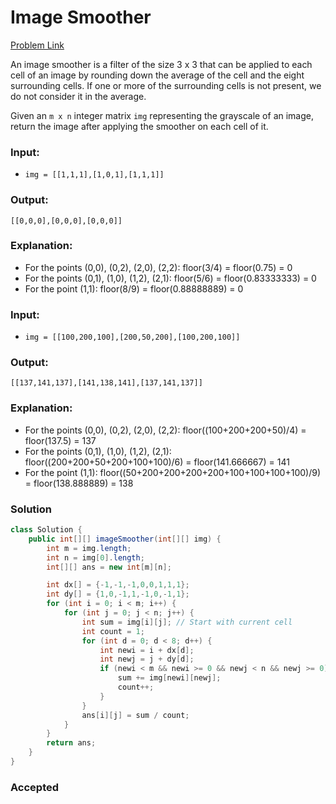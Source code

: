 # Image Smoother
[Problem Link](https://leetcode.com/problems/image-smoother/)

An image smoother is a filter of the size 3 x 3 that can be applied to each cell of an image by rounding down the average of the cell and the eight surrounding cells. If one or more of the surrounding cells is not present, we do not consider it in the average.

Given an `m x n` integer matrix `img` representing the grayscale of an image, return the image after applying the smoother on each cell of it.

### Input:
- `img = [[1,1,1],[1,0,1],[1,1,1]]`

### Output:
```[[0,0,0],[0,0,0],[0,0,0]]```

### Explanation:
- For the points (0,0), (0,2), (2,0), (2,2): floor(3/4) = floor(0.75) = 0
- For the points (0,1), (1,0), (1,2), (2,1): floor(5/6) = floor(0.83333333) = 0
- For the point (1,1): floor(8/9) = floor(0.88888889) = 0

### Input:
- `img = [[100,200,100],[200,50,200],[100,200,100]]`

### Output:
```[[137,141,137],[141,138,141],[137,141,137]]```

### Explanation:
- For the points (0,0), (0,2), (2,0), (2,2): floor((100+200+200+50)/4) = floor(137.5) = 137
- For the points (0,1), (1,0), (1,2), (2,1): floor((200+200+50+200+100+100)/6) = floor(141.666667) = 141
- For the point (1,1): floor((50+200+200+200+200+100+100+100+100)/9) = floor(138.888889) = 138

### Solution
```java
class Solution {
    public int[][] imageSmoother(int[][] img) {
        int m = img.length;
        int n = img[0].length;
        int[][] ans = new int[m][n];

        int dx[] = {-1,-1,-1,0,0,1,1,1};
        int dy[] = {1,0,-1,1,-1,0,-1,1};
        for (int i = 0; i < m; i++) {
            for (int j = 0; j < n; j++) {
                int sum = img[i][j]; // Start with current cell
                int count = 1;
                for (int d = 0; d < 8; d++) {
                    int newi = i + dx[d];
                    int newj = j + dy[d];
                    if (newi < m && newi >= 0 && newj < n && newj >= 0) {
                        sum += img[newi][newj];
                        count++;
                    }
                }
                ans[i][j] = sum / count;
            }
        }
        return ans;
    }
}
```

### Accepted
